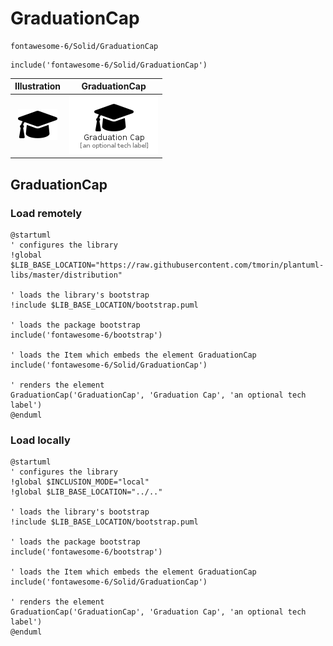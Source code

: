 # GraduationCap


```text
fontawesome-6/Solid/GraduationCap
```

```text
include('fontawesome-6/Solid/GraduationCap')
```



| Illustration | GraduationCap |
| :---: | :---: |
| ![illustration for Illustration](../../fontawesome-6/Solid/GraduationCap.png) | ![illustration for GraduationCap](../../fontawesome-6/Solid/GraduationCap.Local.png) |




## GraduationCap

### Load remotely
```plantuml
@startuml
' configures the library
!global $LIB_BASE_LOCATION="https://raw.githubusercontent.com/tmorin/plantuml-libs/master/distribution"

' loads the library's bootstrap
!include $LIB_BASE_LOCATION/bootstrap.puml

' loads the package bootstrap
include('fontawesome-6/bootstrap')

' loads the Item which embeds the element GraduationCap
include('fontawesome-6/Solid/GraduationCap')

' renders the element
GraduationCap('GraduationCap', 'Graduation Cap', 'an optional tech label')
@enduml
```

### Load locally
```plantuml
@startuml
' configures the library
!global $INCLUSION_MODE="local"
!global $LIB_BASE_LOCATION="../.."

' loads the library's bootstrap
!include $LIB_BASE_LOCATION/bootstrap.puml

' loads the package bootstrap
include('fontawesome-6/bootstrap')

' loads the Item which embeds the element GraduationCap
include('fontawesome-6/Solid/GraduationCap')

' renders the element
GraduationCap('GraduationCap', 'Graduation Cap', 'an optional tech label')
@enduml
```

